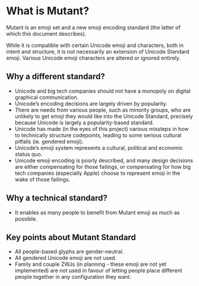 # What is Mutant?

Mutant is an emoji set and a new emoji encoding standard (the latter of which this document describes).

While it is compatible with certain Unicode emoji and characters, both in intent and structure, it is not necessarily an extension of Unicode Standard emoji. Various Unicode emoji characters are altered or ignored entirely.

## Why a different standard?
- Unicode and big tech companies should not have a monopoly on digital graphical communication.
- Unicode’s encoding decisions are largely driven by popularity.
- There are needs from various people, such as minority groups, who are unlikely to get emoji they would like into the Unicode Standard, precisely because Unicode is largely a popularity-based standard.
- Unicode has made (in the eyes of this project) various missteps in how to technically structure codepoints, leading to some serious cultural pitfalls (ie. gendered emoji).
- Unicode’s emoji system represents a cultural, political and economic status quo.
- Unicode emoji encoding is poorly described, and many design decisions are either compensating for those failings, or compensating for how big tech companies (especially Apple) choose to represent emoji in the wake of those failings.

## Why a technical standard?
- It enables as many people to benefit from Mutant emoji as much as possible.

## Key points about Mutant Standard
- All people-based glyphs are gender-neutral.
- All gendered Unicode emoji are not used.
- Family and couple ZWJs (in planning - these emoji are not yet implemented) are not used in favour of letting people place different people together in any configuration they want.
